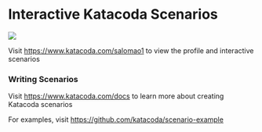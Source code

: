 # Interactive Katacoda Scenarios

[![](http://shields.katacoda.com/katacoda/salomao1/count.svg)](https://www.katacoda.com/salomao1 "Get your profile on Katacoda.com")

Visit https://www.katacoda.com/salomao1 to view the profile and interactive scenarios

### Writing Scenarios
Visit https://www.katacoda.com/docs to learn more about creating Katacoda scenarios

For examples, visit https://github.com/katacoda/scenario-example
